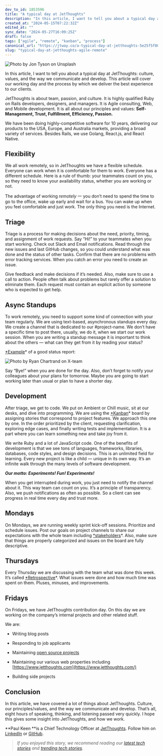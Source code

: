 ```yaml
---
dev_to_id: 1853596
title: "A typical day at JetThoughts"
description: "In this article, I want to tell you about a typical day at JetThoughts: culture, values, and the..."
created_at: "2024-05-15T07:22:32Z"
edited_at: ""
sync_date: "2024-05-27T16:09:25Z"
draft: false
tags: ["agile", "remote", "kanban", "process"]
canonical_url: "https://jtway.co/a-typical-day-at-jetthoughts-5e25f5f803ce"
slug: "typical-day-at-jetthoughts-agile-remote"
---
```


![Photo by [Jon Tyson](https://unsplash.com/@jontyson?utm_source=medium&utm_medium=referral) on [Unsplash](https://unsplash.com?utm_source=medium&utm_medium=referral)](https://cdn-images-1.medium.com/max/6528/0*NxJydEN901X8niEA)

In this article, I want to tell you about a typical day at JetThoughts: culture, values, and the way we communicate and develop. This article will cover our working day and the process by which we deliver the best experience to our clients.

JetThoughts is about team, passion, and culture. It is highly qualified Ruby on Rails developers, designers, and managers. It is Agile consulting, Web, and Mobile development. It is all about our principles and values: **Self-Management, Trust, Fulfillment, Efficiency, Passion.**

We have been doing highly-competitive software for 10 years, delivering our products to the USA, Europe, and Australia markets, providing a broad variety of services. Besides Rails, we use Golang, React.js, and React Native.

## Flexibility

We all work remotely, so in JetThoughts we have a flexible schedule. Everyone can work when it is comfortable for them to work. Everyone has a different schedule. Here is a rule of thumb: your teammates count on you, so they need to know your availability status, whether you are working or not.

The advantage of working *remotely* 一 you don’t need to spend the time to go to the office, wake up early and wait for a bus. You can wake up when you feel comfortable and just work. The only thing you need is the Internet.

## Triage

Triage is a process for making decisions about the need, priority, timing, and assignment of work requests. Say “Hi!” to your teammates when you start working. Check out Slack and Email notifications. Read through the new issues and last GitHub changes, so you could understand what was done and the status of other tasks. Confirm that there are no problems with error tracking services. When you catch an error you need to create an issue.

Give feedback and make decisions if it’s needed. Also, make sure to use a call to action. People often talk about problems but rarely offer a solution to eliminate them. Each request must contain an explicit action by someone who is expected to get help.

## Async Standups

To work remotely, you need to support some kind of connection with your team regularly. We are using text-based, asynchronous standups every day. We create a channel that is dedicated to our #project-name. We don’t have a specific time to post there, usually, we do it, when we start our work session. When you are writing a standup message it is important to think about the others — what can they get from it by reading your status?

[*Example](https://x-team.com/blog/developer-daily-standup/)* of a good status report:

![Photo by [Ryan Chartrand](https://x-team.com/blog/author/ryan-chartrand/) on [X-team](https://x-team.com/blog/developer-daily-standup/)](https://cdn-images-1.medium.com/max/2800/1*7gRsfIGKae5cOG5ykjBArg.png)

Say “Bye!” when you are done for the day. Also, don’t forget to notify your colleagues about your plans for tomorrow. Maybe you are going to start working later than usual or plan to have a shorter day.

## Development

After triage, we get to code. We put on Ambient or Chill music, sit at our desks, and dive into programming. We are using the [*Kanban](https://leankit.com/learn/kanban/kanban-board/)* board by assigning stories that correspond to project features. We approach this one by one. In the order prioritized by the client, requesting clarification, exploring edge cases, and finally writing tests and implementation. It is a part where you can learn something new and take joy from it.

We write Ruby and a lot of JavaScript code. One of the benefits of development is that we see tons of languages, frameworks, libraries, databases, code styles, and design decisions. This is an unlimited field for learning. Every new project is like a child — unique in its own way. It’s an infinite walk through the many levels of software development.

***Our motto: Experiments! Fun! Experiments!***

When you get interrupted during work, you just need to notify the channel about it. This way team can count on you. It’s a principle of transparency. Also, we push notifications as often as possible. So a client can see progress in real time every day and trust more.

## Mondays

On Mondays, we are running weekly sprint kick-off sessions. Prioritize and schedule issues. Post our goals on project channels to share our expectations with the whole team including [*stakeholders](https://www.stakeholdermap.com/stakeholder-definition.html)*. Also, make sure that things are properly categorized and issues on the board are fully descriptive.

## Thursdays

Every Thursday we are discussing with the team what was done this week. It’s called [*Retrospective](https://www.atlassian.com/team-playbook/plays/retrospective)*. What issues were done and how much time was spent on them. Pluses, minuses, and improvements.

## Fridays

On Fridays, we have JetThoughts contribution day. On this day we are working on the company’s internal projects and other related stuff.

We are:

* Writing blog posts

* Responding to job applicants

* Maintaining [open source projects](https://github.com/jetthoughts)

* Maintaining our various web properties including [https://www.jetthoughts.com](https://www.jetthoughts.com/)

* Building side projects

## Conclusion

In this article, we have covered a lot of things about JetThoughts. Culture, our principles/values, and the way we communicate and develop. That’s all, eight hours of speaking, thinking, and listening passed very quickly. I hope this gives some insight into JetThoughts, and how we work.

**Paul Keen **is a Chief Technology Officer at [JetThoughts](https://www.jetthoughts.com/). Follow him on[ ](https://twitter.com/ChrisKeathley)[LinkedIn](https://www.linkedin.com/in/paul-keen/) or [GitHub](https://github.com/pftg).
>  *If you enjoyed this story, we recommend reading our [latest tech stories](https://jtway.co/latest) and [trending tech stories](https://jtway.co/trending).*
